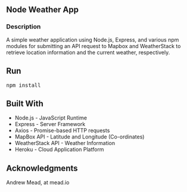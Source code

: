 
## Node Weather App

### Description
A simple weather application using Node.js, Express, and various npm modules for submitting an API request to Mapbox and WeatherStack to retrieve location information and the current weather, respectively.

## Run
<pre>npm install</pre>

##  Built With
- Node.js - JavaScript Runtime
- Express - Server Framework
- Axios - Promise-based HTTP requests
- MapBox API - Latitude and Longitude (Co-ordinates)
- WeatherStack API - Weather Information
- Heroku - Cloud Application Platform

## Acknowledgments
Andrew Mead, at mead.io
